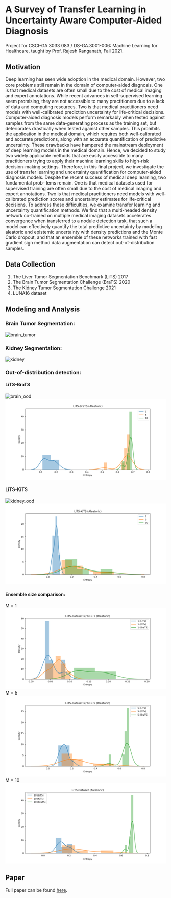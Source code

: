 # A Survey of Transfer Learning in Uncertainty Aware Computer-Aided Diagnosis
Project for CSCI-GA 3033 083 / DS-GA.3001-006: Machine Learning for Healthcare, taught by Prof. Rajesh Ranganath, Fall 2021.

## Motivation
Deep learning has seen wide adoption in the medical domain. However, two core problems still remain in the domain of computer-aided diagnosis. One is that medical datasets are often small due to the cost of medical imaging and expert annotations. While recent advances in self-supervised learning seem promising, they are not accessible to many practitioners due to a lack of data and computing resources. Two is that medical practitioners need models with well-calibrated prediction uncertainty for life-critical decisions. Computer-aided diagnosis models perform remarkably when tested against samples from the same data-generating process as the training set, but deteriorates drastically when tested against other samples. This prohibits the application in the medical domain, which requires both well-calibrated and accurate predictions, along with an accurate quantification of predictive uncertainty. These drawbacks have hampered the mainstream deployment of deep learning models in the medical domain. Hence, we decided to study two widely applicable methods that are easily accessible to many practitioners trying to apply their machine learning skills to high-risk decision-making settings. Therefore, in this final project, we investigate the use of transfer learning and uncertainty quantification for computer-aided diagnosis models.
Despite the recent success of medical deep learning, two fundamental prob- lems remain. One is that medical datasets used for supervised training are often small due to the cost of medical imaging and expert annotations. Two is that medical practitioners need models with well-calibrated prediction scores and uncertainty estimates for life-critical decisions. To address these difficulties, we examine transfer learning and uncertainty quantification methods. We find that a multi-headed density network co-trained on multiple medical imaging datasets accelerates convergence when transferred to a nodule detection task, that such a model can effectively quantify the total predictive uncertainty by modeling aleatoric and epistemic uncertainty with density predictions and the Monte Carlo dropout, and that an ensemble of these networks trained with fast gradient sign method data augmentation can detect out-of-distribution samples.

## Data Collection
1. The Liver Tumor Segmentation Benchmark (LiTS) 2017
2. The Brain Tumor Segmentation Challenge (BraTS) 2020
3. The Kidney Tumor Segmentation Challenge 2021
4. LUNA16 dataset


## Modeling and Analysis



### Brain Tumor Segmentation:
![brain_tumor](demo/brats_14_samples.gif)
### Kidney Segmentation:
![kidney](demo/kits_merged.gif)
### Out-of-distribution detection:
#### LiTS-BraTS
![brain_ood](demo/brats_ood_6.gif)
![brain_pred_entropy](demo/LiTS-BraTS-alea.png)
#### LiTS-KiTS
![kidney_ood](demo/kits_ood.gif)
![kindey_pred_entropy](demo/LiTS-KiTS-alea.png)
#### Ensemble size comparison:
M = 1
![M1](demo/LiTS-Dataset-alea-1.png)
M = 5
![M5](demo/LiTS-Dataset-alea-5.png)
M = 10
![M1](demo/LiTS-Dataset-alea-10.png)


## Paper
Full paper can be found [here](https://drive.google.com/file/d/1QyUhXMmyKQlslAke4sTUXcZ6wdVsGh7R/view?usp=sharing).

